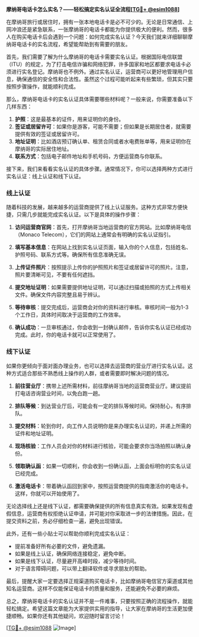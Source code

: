 **摩纳哥电话卡怎么实名？——轻松搞定实名认证全流程[[TG💪+ @esim1088](https://t.me/s/esim1088)]**

在摩纳哥旅行或居住时，拥有一张本地电话卡是必不可少的。无论是日常通信、上网冲浪还是紧急联系，一张摩纳哥的电话卡都能为你提供极大的便利。然而，很多人在购买电话卡后会遇到一个问题：如何完成实名认证？今天我们就来详细聊聊摩纳哥电话卡的实名流程，希望能帮助到有需要的朋友。

首先，我们需要了解为什么摩纳哥的电话卡需要实名认证。根据国际电信联盟（ITU）的规定，为了打击电信诈骗和网络犯罪，许多国家和地区都要求电话卡必须进行实名登记。摩纳哥也不例外。通过实名认证，运营商可以更好地管理用户信息，确保通信的安全性和合法性。虽然这个过程可能听起来有些繁琐，但其实只要按照步骤操作，就能顺利完成。

那么，摩纳哥电话卡的实名认证具体需要哪些材料呢？一般来说，你需要准备以下几样东西：

1. **护照**：这是最基本的证件，用来证明你的身份。
2. **签证或居留许可**：如果你是游客，可能不需要；但如果是长期居住者，就需要提供有效的签证或居留许可。
3. **地址证明**：比如酒店预订确认单、租赁合同或者水电费账单等，用来证明你在摩纳哥的实际居住地址。
4. **联系方式**：包括电子邮件地址和手机号码，方便运营商与你联系。

接下来，我们来看看实名认证的具体步骤。通常情况下，你可以选择两种方式进行实名认证：线上认证和线下认证。

### 线上认证

随着科技的发展，越来越多的运营商提供了线上认证服务。这种方式非常方便快捷，只需几步就能完成实名认证。以下是具体的操作步骤：

1. **访问运营商官网**：首先，打开摩纳哥当地运营商的官方网站。比如摩纳哥电信（Monaco Telecom），它们的网站上通常会有明确的实名认证指引。
   
2. **填写基本信息**：在网站上找到实名认证页面，输入你的个人信息，包括姓名、护照号码、联系方式等。确保所有信息准确无误。

3. **上传证件照片**：按照提示上传你的护照照片和签证或居留许可的照片。注意，照片要清晰可见，不要有任何遮挡。

4. **提交地址证明**：如果需要提供地址证明，可以通过扫描或拍照的方式上传相关文件。确保文件内容完整且易于辨认。

5. **等待审核**：提交完成后，运营商会对你的资料进行审核。审核时间一般为1-3个工作日，具体时间取决于运营商的工作效率。

6. **确认成功**：一旦审核通过，你会收到一封确认邮件，告诉你实名认证已经成功完成。此时，你的电话卡就可以正常使用了。

### 线下认证

如果你更倾向于面对面办理业务，也可以选择去运营商的营业厅进行实名认证。这种方式适合那些不熟悉线上操作的人群，或者需要即时解决问题的情况。

1. **前往营业厅**：携带上述所需材料，前往摩纳哥当地的运营商营业厅。建议提前打电话咨询营业时间，以免白跑一趟。

2. **排队等候**：到达营业厅后，可能会有一定的排队等候时间。保持耐心，有序排队。

3. **提交材料**：轮到你时，向工作人员说明你是来办理实名认证的，并递上所需的证件和地址证明。

4. **现场核验**：工作人员会对你的材料进行核验，可能会要求你当场拍照以确认身份。

5. **领取确认函**：如果一切顺利，你会收到一份确认函，上面会标明你的实名认证已经完成。

6. **激活电话卡**：带着确认函回到家中，按照运营商提供的指南激活你的电话卡。这样，你就可以开始使用了。

无论选择线上还是线下认证，都需要确保提供的所有信息真实有效。如果发现有虚假信息，运营商有权拒绝认证申请，并可能对你采取进一步的法律措施。因此，在提交资料之前，务必仔细检查一遍，避免出现错误。

此外，还有一些小贴士可以帮助你顺利完成实名认证：

- 提前准备好所有必要的文件，避免遗漏。
- 如果是线上认证，确保网络连接稳定，避免中断。
- 如果是线下认证，尽量避开高峰时段，减少等待时间。
- 对于语言障碍问题，可以带上翻译软件或寻求朋友的帮助。

最后，提醒大家一定要选择正规渠道购买电话卡，比如摩纳哥电信官方渠道或其他知名运营商。这样不仅能保证电话卡的质量和服务，还能避免不必要的麻烦。

总之，摩纳哥电话卡的实名认证并不是一件难事，只要按照正确的流程操作，就能轻松搞定。希望这篇文章能为大家提供实用的指导，让大家在摩纳哥的生活更加便捷顺畅。如果你还有其他疑问，欢迎随时留言讨论！

[[TG💪+ @esim1088](https://t.me/s/esim1088) ![Image](https://i.postimg.cc/4NQfJmqS/Snipaste-2025-05-13-00-14-12.png)]
